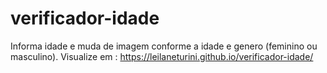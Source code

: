 # verificador-idade
Informa idade e muda de imagem conforme a idade e genero (feminino ou masculino).
Visualize em : https://leilaneturini.github.io/verificador-idade/
